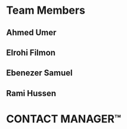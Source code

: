 # Team Members
## Ahmed Umer
## Elrohi Filmon
## Ebenezer Samuel 
## Rami Hussen


# CONTACT MANAGER™